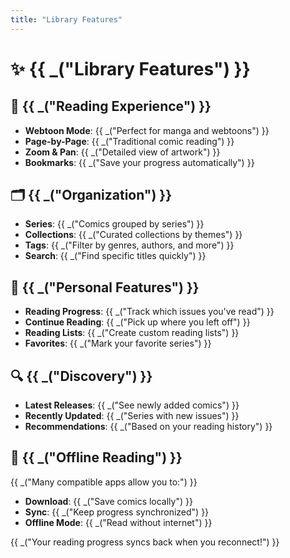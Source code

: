 ```yaml
---
title: "Library Features"
---
```


# ✨ {{ _("Library Features") }}

## 📖 {{ _("Reading Experience") }}

- **Webtoon Mode**: {{ _("Perfect for manga and webtoons") }}
- **Page-by-Page**: {{ _("Traditional comic reading") }}
- **Zoom & Pan**: {{ _("Detailed view of artwork") }}
- **Bookmarks**: {{ _("Save your progress automatically") }}

## 🗂️ {{ _("Organization") }}

- **Series**: {{ _("Comics grouped by series") }}
- **Collections**: {{ _("Curated collections by themes") }}
- **Tags**: {{ _("Filter by genres, authors, and more") }}
- **Search**: {{ _("Find specific titles quickly") }}

## 👤 {{ _("Personal Features") }}

- **Reading Progress**: {{ _("Track which issues you've read") }}
- **Continue Reading**: {{ _("Pick up where you left off") }}
- **Reading Lists**: {{ _("Create custom reading lists") }}
- **Favorites**: {{ _("Mark your favorite series") }}

## 🔍 {{ _("Discovery") }}

- **Latest Releases**: {{ _("See newly added comics") }}
- **Recently Updated**: {{ _("Series with new issues") }}
- **Recommendations**: {{ _("Based on your reading history") }}

## 💾 {{ _("Offline Reading") }}

{{ _("Many compatible apps allow you to:") }}

- **Download**: {{ _("Save comics locally") }}
- **Sync**: {{ _("Keep progress synchronized") }}
- **Offline Mode**: {{ _("Read without internet") }}

{{ _("Your reading progress syncs back when you reconnect!") }} 